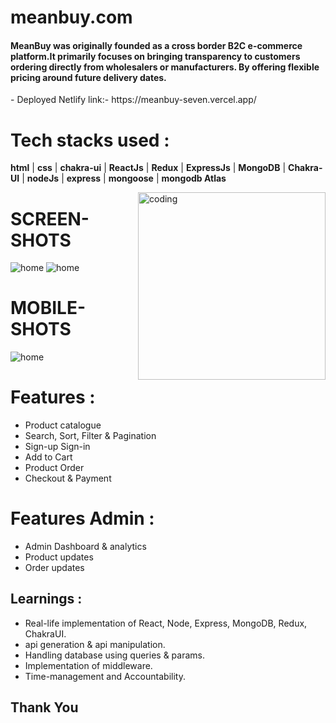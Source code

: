 # meanbuy.com
<h4>
  MeanBuy was originally founded as a cross border B2C e-commerce platform.It primarily focuses on bringing transparency to customers ordering directly from wholesalers or manufacturers. By offering flexible pricing around future delivery dates.
</h4>
- Deployed Netlify link:- https://meanbuy-seven.vercel.app/

# Tech stacks used :
 **html** |  **css** |  **chakra-ui** |  **ReactJs** |  **Redux** |  **ExpressJs** |  **MongoDB** |  **Chakra-UI** |  **nodeJs** |  **express** |  **mongoose** | **mongodb Atlas**


<div>
  <img align="right" alt="coding" width="300" src='https://d64lkarmo2mrq.cloudfront.net/baselogo.png'>
</div>

# SCREEN-SHOTS
  <img  src='https://i.ibb.co/KWhGhw6/Home.png' alt='home' />
  <img  src='https://i.ibb.co/7201hnd/Home-1.png' alt='home' />
  
 # MOBILE-SHOTS
 <img  src='https://i.ibb.co/txV1vTs/Untitled-design-1.png' alt='home' />
 
 # Features :
 - Product catalogue
 - Search, Sort, Filter & Pagination
 - Sign-up Sign-in
 - Add to Cart
 - Product Order
 - Checkout & Payment
 
  # Features Admin :
  - Admin Dashboard & analytics
  - Product updates 
  - Order updates 
 
 ## Learnings :
- Real-life implementation of React, Node, Express, MongoDB, Redux, ChakraUI.
- api generation & api manipulation.
- Handling database using queries & params.
- Implementation of middleware.
- Time-management and Accountability.

## Thank You
 





